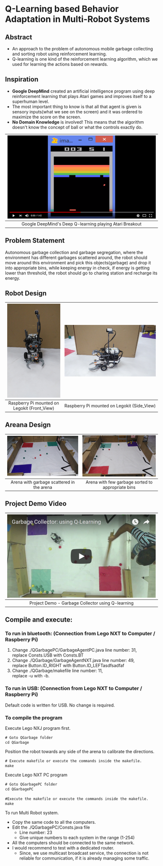 # Q-Learning based Behavior Adaptation in Multi-Robot Systems

## Abstract 

 - An approach to the problem of autonomous mobile garbage collecting and sorting robot using reinforcement learning.
 - Q-learning is one kind of the reinforcement learning algorithm, which we used for learning the actions based on rewards.

## Inspiration

 - <b>Google DeepMind</b> created an artificial intelligence program using deep reinforcement learning that plays Atari games and improves itself to a superhuman level.
 - The most important thing to know is that all that agent is given is sensory inputs(what we see on the screen) and it was ordered to maximize the score on the screen.
 - <b>No Domain Knowledge</b> is involved! This means that the algorithm doesn't know the concept of ball or what the controls exactly do.

| [![Google Deepmind's Deep Q-learning playing Atari Breakout](/Images/8.PNG "Click to watch video!")](https://www.youtube.com/watch?v=V1eYniJ0Rnk) |
|:---:|
| Google DeepMind's Deep Q-learning playing Atari Breakout |

## Problem Statement

Autonomous garbage collection and garbage segregation, where the environment has different garbages scattered around, the robot should move around this environment and pick this objects(garbage) and drop it into appropriate bins, while keeping energy in check, if energy is getting lower than threshold, the robot should go to charing station and recharge its energy.

## Robot Design

| <img src="/Images/1.jpg" width="250px" alt="Raspberry Pi mounted on Legokit (Front_View)">  | <img src="/Images/2.jpg" width="622px" alt="Raspberry Pi mounted on Legokit (Side_View)"> |
|:---:|:---:|
| Raspberry Pi mounted on Legokit (Front_View) | Raspberry Pi mounted on Legokit (Side_View) |

## Areana Design

| <img src="/Images/6.jpg" width="436px" alt="Arena with garbage scattered in the arena">  | <img src="/Images/5.jpg" width="436px" alt="Arena with few garbage sorted to appropriate bins"> |
|:---:|:---:|
| Arena with garbage scattered in the arena | Arena with few garbage sorted to appropriate bins |

## Project Demo Video

| [![Project Demo](/Images/7.PNG "Click to watch video!")](https://www.youtube.com/watch?v=rCjFV8R2Cls) |
|:---:|
| Project Demo - Garbage Collector using Q-learning |

## Compile and execute:

### To run in bluetooth: (Connection from Lego NXT to Computer / Raspberry Pi)

1) Change ./QGarbagePC/GarbageAgentPC.java line number: 31,  
   replace Consts.USB with Consts.BT
2) Change ./QGarbage/GarbageAgentNXT.java line number: 49,  
   replace Button.ID_RIGHT with Button.ID_LEFTasdfsadfaf
3) Change ./QGarbage/makefile line number: 11,  
   replace -u with -b.

### To run in USB: (Connection from Lego NXT to Computer / Raspberry Pi)
   Default code is written for USB. No change is required.

### To compile the program

Execute Lego NXJ program first.  
```
# Goto QGarbage folder  
cd QGarbage
```
Position the robot towards any side of the arena to calibrate the directions.
```
# Execute makefile or execute the commands inside the makefile.  
make  
```
Execute Lego NXT PC program  
```
# Goto QGarbagePC folder
cd QGarbagePC

#Execute the makefile or execute the commands inside the makefile.
make
```


To run Multi Robot system.
  * Copy the same code to all the computers.
  * Edit the ./QGarbagePC/Consts.java file
    * Line number: 23
    * Give unique numbers to each system in the range (1-254)
  * All the computers should be connected to the same network.
  * I would recommend to test with a dedicated router.
    * Since, we use multicast broadcast service, the connection is not reliable for communication, if it is already managing some traffic.
